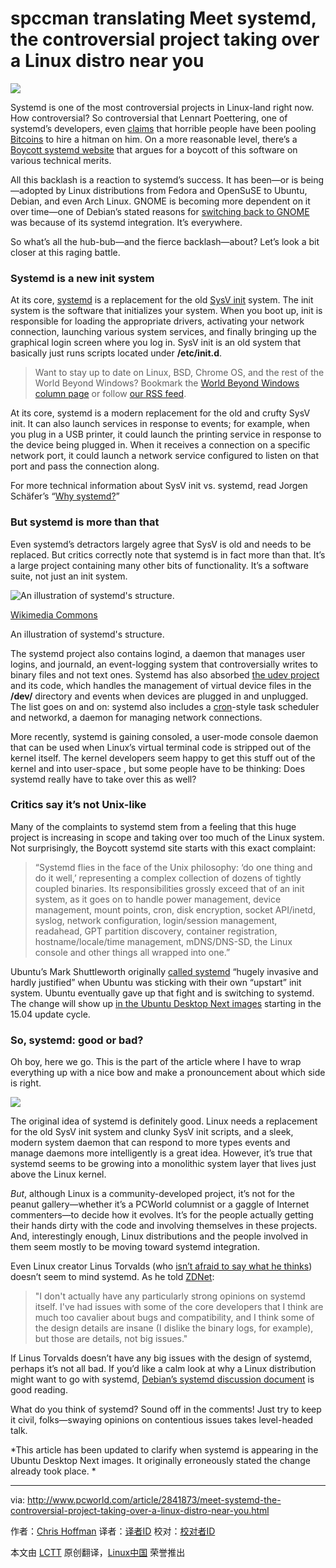 spccman translating 
Meet systemd, the controversial project taking over a Linux distro near you
================================================================================
![](http://core4.staticworld.net/images/article/2014/10/linux-attack-100528169-gallery.jpg)

Systemd is one of the most controversial projects in Linux-land right now. How controversial? So controversial that Lennart Poettering, one of systemd’s developers, even [claims][1] that horrible people have been pooling [Bitcoins][2] to hire a hitman on him. On a more reasonable level, there’s a [Boycott systemd website][3] that argues for a boycott of this software on various technical merits.

All this backlash is a reaction to systemd’s success. It has been—or is being—adopted by Linux distributions from Fedora and OpenSuSE to Ubuntu, Debian, and even Arch Linux. GNOME is becoming more dependent on it over time—one of Debian’s stated reasons for [switching back to GNOME][4] was because of its systemd integration. It’s everywhere.

So what’s all the hub-bub—and the fierce backlash—about? Let’s look a bit closer at this raging battle.

### Systemd is a new init system ###

At its core, [systemd][5] is a replacement for the old [SysV init][6] system. The init system is the software that initializes your system. When you boot up, init is responsible for loading the appropriate drivers, activating your network connection, launching various system services, and finally bringing up the graphical login screen where you log in. SysV init is an old system that basically just runs scripts located under **/etc/init.d**.

> Want to stay up to date on Linux, BSD, Chrome OS, and the rest of the World Beyond Windows? Bookmark the [World Beyond Windows column page][7] or follow [our RSS feed][8].

At its core, systemd is a modern replacement for the old and crufty SysV init. It can also launch services in response to events; for example, when you plug in a USB printer, it could launch the printing service in response to the device being plugged in. When it receives a connection on a specific network port, it could launch a network service configured to listen on that port and pass the connection along.

For more technical information about SysV init vs. systemd, read Jorgen Schäfer’s “[Why systemd?][9]”

### But systemd is more than that ###

Even systemd’s detractors largely agree that SysV is old and needs to be replaced. But critics correctly note that systemd is in fact more than that. It’s a large project containing many other bits of functionality. It’s a software suite, not just an init system.

![An illustration of systemd's structure.](https://cms-images.idgesg.net/images/article/2014/10/systemd-diagram-100528171-orig.png)

[Wikimedia Commons][10]

An illustration of systemd's structure.

The systemd project also contains logind, a daemon that manages user logins, and journald, an event-logging system that controversially writes to binary files and not text ones. Systemd has also absorbed [the udev project][11] and its code, which handles the management of virtual device files in the **/dev/** directory and events when devices are plugged in and unplugged. The list goes on and on: systemd also includes a [cron][12]-style task scheduler and networkd, a daemon for managing network connections.

More recently, systemd is gaining consoled, a user-mode console daemon that can be used when Linux’s virtual terminal code is stripped out of the kernel itself. The kernel developers seem happy to get this stuff out of the kernel and into user-space , but some people have to be thinking: Does systemd really have to take over this as well?

### Critics say it’s not Unix-like ###

Many of the complaints to systemd stem from a feeling that this huge project is increasing in scope and taking over too much of the Linux system. Not surprisingly, the Boycott systemd site starts with this exact complaint:

> “Systemd flies in the face of the Unix philosophy: ‘do one thing and do it well,’ representing a complex collection of dozens of tightly coupled binaries. Its responsibilities grossly exceed that of an init system, as it goes on to handle power management, device management, mount points, cron, disk encryption, socket API/inetd, syslog, network configuration, login/session management, readahead, GPT partition discovery, container registration, hostname/locale/time management, mDNS/DNS-SD, the Linux console and other things all wrapped into one.”

Ubuntu’s Mark Shuttleworth originally [called systemd][13] “hugely invasive and hardly justified” when Ubuntu was sticking with their own “upstart” init system. Ubuntu eventually gave up that fight and is switching to systemd. The change will show up [in the Ubuntu Desktop Next images][14] starting in the 15.04 update cycle.

### So, systemd: good or bad? ###

Oh boy, here we go. This is the part of the article where I have to wrap everything up with a nice bow and make a pronouncement about which side is right.

![](https://cms-images.idgesg.net/images/article/2013/09/linux-penguin-100055693-medium.png)

The original idea of systemd is definitely good. Linux needs a replacement for the old SysV init system and clunky SysV init scripts, and a sleek, modern system daemon that can respond to more types events and manage daemons more intelligently is a great idea. However, it’s true that systemd seems to be growing into a monolithic system layer that lives just above the Linux kernel.

*But*, although Linux is a community-developed project, it’s not for the peanut gallery—whether it’s a PCWorld columnist or a gaggle of Internet commenters—to decide how it evolves. It’s for the people actually getting their hands dirty with the code and involving themselves in these projects. And, interestingly enough, Linux distributions and the people involved in them seem mostly to be moving toward systemd integration.

Even Linux creator Linus Torvalds (who [isn’t afraid to say what he thinks][15]) doesn’t seem to mind systemd. As he told [ZDNet][16]:

> "I don't actually have any particularly strong opinions on systemd itself. I've had issues with some of the core developers that I think are much too cavalier about bugs and compatibility, and I think some of the design details are insane (I dislike the binary logs, for example), but those are details, not big issues."

If Linus Torvalds doesn’t have any big issues with the design of systemd, perhaps it’s not all bad. If you’d like a calm look at why a Linux distribution might want to go with systemd, [Debian’s systemd discussion document][17] is good reading.

What do you think of systemd? Sound off in the comments! Just try to keep it civil, folks—swaying opinions on contentious issues takes level-headed talk.

*This article has been updated to clarify when systemd is appearing in the Ubuntu Desktop Next images. It originally erroneously stated the change already took place. *

--------------------------------------------------------------------------------

via: http://www.pcworld.com/article/2841873/meet-systemd-the-controversial-project-taking-over-a-linux-distro-near-you.html

作者：[Chris Hoffman][a]
译者：[译者ID](https://github.com/译者ID)
校对：[校对者ID](https://github.com/校对者ID)

本文由 [LCTT](https://github.com/LCTT/TranslateProject) 原创翻译，[Linux中国](http://linux.cn/) 荣誉推出

[a]:http://www.pcworld.com/article/2841873/meet-systemd-the-controversial-project-taking-over-a-linux-distro-near-you.html#chrishoffman
[1]:https://plus.google.com/app/basic/stream/z13rdjryqyn1xlt3522sxpugoz3gujbhh04
[2]:http://www.pcworld.com/article/2033715/7-things-you-need-to-know-about-bitcoin.html
[3]:http://boycottsystemd.org/
[4]:http://www.pcworld.com/article/2691192/how-gnome-3-14-is-winning-back-disillusioned-linux-users.html
[5]:http://www.freedesktop.org/wiki/Software/systemd/
[6]:http://en.wikipedia.org/wiki/Init#SysV-style
[7]:http://www.pcworld.com/column/world-beyond-windows/
[8]:http://www.pcworld.com/blog/world-beyond-windows/index.rss
[9]:http://blog.jorgenschaefer.de/2014/07/why-systemd.html
[10]:http://en.wikipedia.org/wiki/File:Systemd_components.svg
[11]:http://en.wikipedia.org/wiki/Udev
[12]:http://en.wikipedia.org/wiki/Cron
[13]:http://www.markshuttleworth.com/archives/1295
[14]:http://www.pcworld.com/article/2836984/why-ubuntu-1410-utopic-unicorns-humble-changes-are-the-calm-before-the-storm.html
[15]:http://www.maximumpc.com/article/news/linus_torvalds_tosses_f-bombs_middle_fingers_and_general_disdain_nvidia
[16]:http://www.zdnet.com/linus-torvalds-and-others-on-linuxs-systemd-7000033847/
[17]:https://wiki.debian.org/Debate/initsystem/systemd
